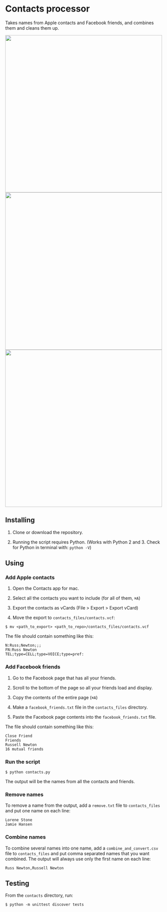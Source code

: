 # Contacts processor

Takes names from Apple contacts and Facebook friends, and combines them and cleans them up.

<img width="500px" src="https://i.imgur.com/eSLUHLK.png">
<img width="500px" src="https://i.imgur.com/HqCKs86.png">
<img width="500px" src="https://i.imgur.com/gUjEeZS.png">


## Installing

1. Clone or download the repository.

2. Running the script requires Python. (Works with Python 2 and 3. Check for Python in terminal with: `python -V`)


## Using

### Add Apple contacts

1. Open the Contacts app for mac.

1. Select all the contacts you want to include (for all of them, `⌘A`)

1. Export the contacts as vCards (File > Export > Export vCard)

1. Move the export to `contacts_files/contacts.vcf`:

```
$ mv <path_to_export> <path_to_repo>/contacts_files/contacts.vcf
```

The file should contain something like this:

```
N:Russ;Newton;;;
FN:Russ Newton
TEL;type=CELL;type=VOICE;type=pref:
```

### Add Facebook friends

1. Go to the Facebook page that has all your friends.

1. Scroll to the bottom of the page so all your friends load and display.

1. Copy the contents of the entire page (`⌘A`)

1. Make a `facebook_friends.txt` file in the `contacts_files` directory.

1. Paste the Facebook page contents into the `facebook_friends.txt` file.

The file should contain something like this:

```
Close Friend
Friends
Russell Newton
16 mutual friends
```

### Run the script

    $ python contacts.py

The output will be the names from all the contacts and friends.

### Remove names

To remove a name from the output, add a `remove.txt` file to `contacts_files` and put one name on each line:

```
Lorene Stone
Jamie Hansen
```

### Combine names

To combine several names into one name, add a `combine_and_convert.csv` file to `contacts_files` and put comma separated names that you want combined. The output will always use only the first name on each line:

```
Russ Newton,Russell Newton
```


## Testing

From the `contacts` directory, run:

    $ python -m unittest discover tests
